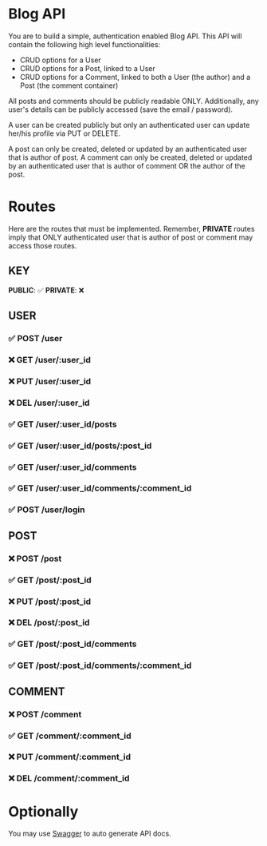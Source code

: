 # Blog API

You are to build a simple, authentication enabled Blog API. This API will contain the following high level functionalities:

* CRUD options for a User
* CRUD options for a Post, linked to a User
* CRUD options for a Comment, linked to both a User (the author) and a Post (the comment container)

All posts and comments should be publicly readable ONLY. Additionally, any user's details can be publicly accessed (save the email / password).

A user can be created publicly but only an authenticated user can update her/his profile via PUT or DELETE.

A post can only be created, deleted or updated by an authenticated user that is author of post.
A comment can only be created, deleted or updated by an authenticated user that is author of comment OR the author of the post.

# Routes

Here are the routes that must be implemented. Remember, **PRIVATE** routes imply that ONLY authenticated user that is author of post or comment may access those routes.

## KEY
**PUBLIC**: ✅
**PRIVATE**: ❌

## USER

### ✅ POST /user 
### ❌ GET /user/:user_id
### ❌ PUT /user/:user_id
### ❌ DEL /user/:user_id
### ✅ GET /user/:user_id/posts
### ✅ GET /user/:user_id/posts/:post_id
### ✅ GET /user/:user_id/comments
### ✅ GET /user/:user_id/comments/:comment_id
### ✅ POST /user/login

## POST
### ❌ POST /post
### ✅ GET /post/:post_id
### ❌ PUT /post/:post_id
### ❌ DEL /post/:post_id
### ✅ GET /post/:post_id/comments
### ✅ GET /post/:post_id/comments/:comment_id


## COMMENT

### ❌ POST /comment
### ✅ GET /comment/:comment_id
### ❌ PUT /comment/:comment_id
### ❌ DEL /comment/:comment_id




# Optionally

You may use [Swagger](https://www.npmjs.com/package/express-swagger-generator) to auto generate API docs.

